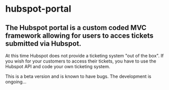 # hubspot-portal

## The Hubspot portal is a custom coded MVC framework allowing for users to acces tickets submitted via Hubspot.

At this time Hubspot does not provide a ticketing system "out of the box". If you wish for your customers to access their tickets, you have to use the Hubspot API and code your own ticketing system.

This is a beta version and is known to have bugs.  The development is ongoing...
